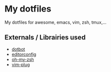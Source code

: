 # My dotfiles

My dotfiles for awesome, emacs, vim, zsh, tmux,...

## Externals / Librairies used
  * [dotbot](https://github.com/anishathalye/dotbot/)
  * [editorconfig](https://editorconfig.org/)
  * [oh-my-zsh](https://github.com/robbyrussell/oh-my-zsh)
  * [vim-plug](https://github.com/junegunn/vim-plug)
